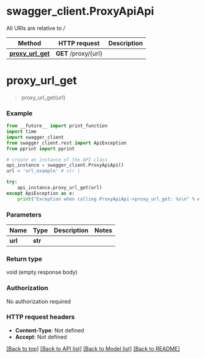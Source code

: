 # swagger_client.ProxyApiApi

All URIs are relative to */*

Method | HTTP request | Description
------------- | ------------- | -------------
[**proxy_url_get**](ProxyApiApi.md#proxy_url_get) | **GET** /proxy/{url} | 

# **proxy_url_get**
> proxy_url_get(url)



### Example
```python
from __future__ import print_function
import time
import swagger_client
from swagger_client.rest import ApiException
from pprint import pprint

# create an instance of the API class
api_instance = swagger_client.ProxyApiApi()
url = 'url_example' # str | 

try:
    api_instance.proxy_url_get(url)
except ApiException as e:
    print("Exception when calling ProxyApiApi->proxy_url_get: %s\n" % e)
```

### Parameters

Name | Type | Description  | Notes
------------- | ------------- | ------------- | -------------
 **url** | **str**|  | 

### Return type

void (empty response body)

### Authorization

No authorization required

### HTTP request headers

 - **Content-Type**: Not defined
 - **Accept**: Not defined

[[Back to top]](#) [[Back to API list]](../README.md#documentation-for-api-endpoints) [[Back to Model list]](../README.md#documentation-for-models) [[Back to README]](../README.md)

